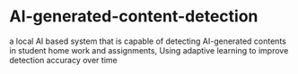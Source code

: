 # AI-generated-content-detection
a local AI based system that is capable of detecting AI-generated contents in student home work and assignments, Using adaptive learning to improve detection accuracy over time
